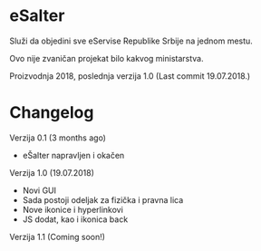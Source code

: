 # eSalter

Služi da objedini sve eServise Republike Srbije na jednom mestu.

Ovo nije zvaničan projekat bilo kakvog ministarstva.

Proizvodnja 2018, poslednja verzija 1.0 (Last commit 19.07.2018.)


# Changelog

Verzija 0.1 (3 months ago)
- eŠalter napravljen i okačen

Verzija 1.0 (19.07.2018)
- Novi GUI
- Sada postoji odeljak za fizička i pravna lica
- Nove ikonice i hyperlinkovi
- JS dodat, kao i ikonica back

Verzija 1.1 (Coming soon!)


